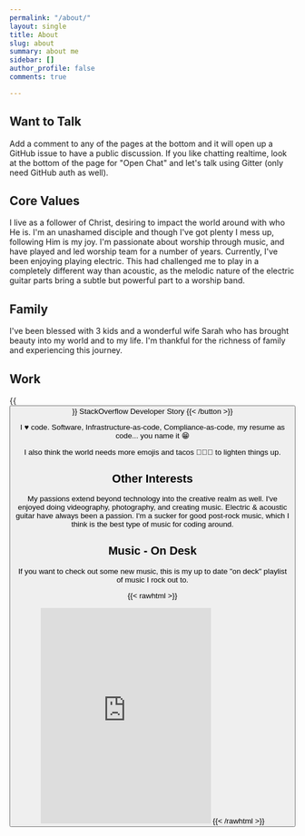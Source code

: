 ```yaml
---
permalink: "/about/"
layout: single
title: About
slug: about
summary: about me
sidebar: []
author_profile: false
comments: true

---
```


## Want to Talk

Add a comment to any of the pages at the bottom and it will open up a GitHub issue to have a public discussion.
If you like chatting realtime, look at the bottom of the page for "Open Chat" and let's talk using Gitter (only need GitHub auth as well).

## Core Values

I live as a follower of Christ, desiring to impact the world around with who He is. I'm an unashamed disciple and though I've got plenty I mess up, following Him is my joy. I'm passionate about worship through music, and have played and led worship team for a number of years. Currently, I've been enjoying playing electric. This had challenged me to play in a completely different way than acoustic, as the melodic nature of the electric guitar parts bring a subtle but powerful part to a worship band.

## Family

I've been blessed with 3 kids and a wonderful wife Sarah who has brought beauty into my world and to my life. I'm thankful for the richness of family and experiencing this journey.

## Work

{{<button href="https://stackoverflow.com/story/sheldonhull" theme="success">}} StackOverflow Developer Story {{< /button >}}

I ♥ code. Software, Infrastructure-as-code, Compliance-as-code, my resume as code... you name it 😁

I also think the world needs more emojis and tacos 🌮🌮🌮 to lighten things up.

## Other Interests

My passions extend beyond technology into the creative realm as well.
I've enjoyed doing videography, photography, and creating music.
Electric & acoustic guitar have always been a passion.
I'm a sucker for good post-rock music, which I think is the best type of music for coding around.

## Music - On Desk

If you want to check out some new music, this is my up to date "on deck" playlist of music I rock out to.

{{< rawhtml >}}
<iframe src="https://open.spotify.com/embed/playlist/6iTEfldMfbgbuUwzSdib4X" width="300" height="380" frameborder="0" allowtransparency="true" allow="encrypted-media"></iframe>
{{< /rawhtml >}}
